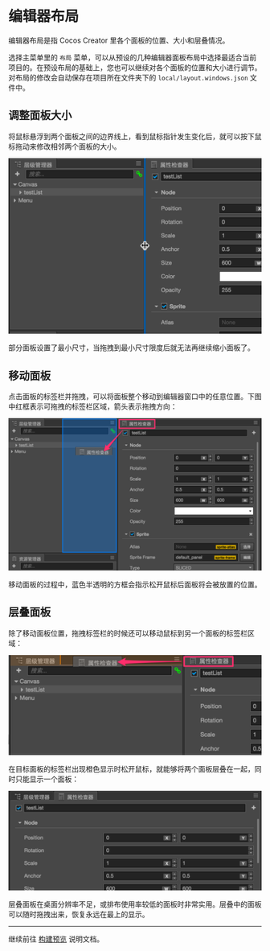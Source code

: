 # 编辑器布局

编辑器布局是指 Cocos Creator 里各个面板的位置、大小和层叠情况。

选择主菜单里的 `布局` 菜单，可以从预设的几种编辑器面板布局中选择最适合当前项目的。在预设布局的基础上，您也可以继续对各个面板的位置和大小进行调节。对布局的修改会自动保存在项目所在文件夹下的 `local/layout.windows.json` 文件中。

## 调整面板大小

将鼠标悬浮到两个面板之间的边界线上，看到鼠标指针发生变化后，就可以按下鼠标拖动来修改相邻两个面板的大小。

![resize](layout/resize.png)

部分面板设置了最小尺寸，当拖拽到最小尺寸限度后就无法再继续缩小面板了。

## 移动面板

点击面板的标签栏并拖拽，可以将面板整个移动到编辑器窗口中的任意位置。下图中红框表示可拖拽的标签栏区域，箭头表示拖拽方向：

![drag tab](layout/drag_tab.png)

移动面板的过程中，蓝色半透明的方框会指示松开鼠标后面板将会被放置的位置。

## 层叠面板

除了移动面板位置，拖拽标签栏的时候还可以移动鼠标到另一个面板的标签栏区域：

![stack before](layout/stack_before.png)

在目标面板的标签栏出现橙色显示时松开鼠标，就能够将两个面板层叠在一起，同时只能显示一个面板：

![stack after](layout/stack_after.png)

层叠面板在桌面分辨率不足，或排布使用率较低的面板时非常实用。层叠中的面板可以随时拖拽出来，恢复永远在最上的显示。


---

继续前往 [构建预览](preview-build.md) 说明文档。